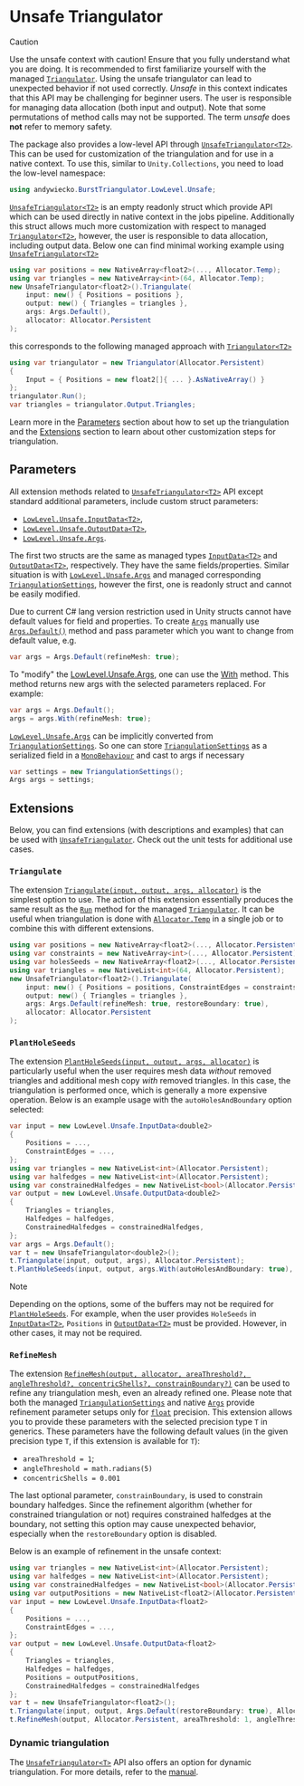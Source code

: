 # Unsafe Triangulator

> [!CAUTION]  
> Use the unsafe context with caution! Ensure that you fully understand what you are doing. It is recommended to first familiarize yourself with the managed [`Triangulator`][triangulator]. Using the unsafe triangulator can lead to unexpected behavior if not used correctly.
> *Unsafe* in this context indicates that this API may be challenging for beginner users.
> The user is responsible for managing data allocation (both input and output).
> Note that some permutations of method calls may not be supported.
> The term *unsafe* does **not** refer to memory safety.

The package also provides a low-level API through [`UnsafeTriangulator<T2>`][unsafe-triangulator].
This can be used for customization of the triangulation and for use in a native context.
To use this, similar to `Unity.Collections`, you need to load the low-level namespace:

```csharp
using andywiecko.BurstTriangulator.LowLevel.Unsafe;
```

[`UnsafeTriangulator<T2>`][unsafe-triangulator] is an empty readonly struct which provide API which can be used directly in native context in the jobs pipeline.
Additionally this struct allows much more customization with respect to managed [`Triangulator<T2>`][triangulator],
however, the user is responsible to data allocation, including output data.
Below one can find minimal working example using [`UnsafeTriangulator<T2>`][unsafe-triangulator]

```csharp
using var positions = new NativeArray<float2>(..., Allocator.Temp);
using var triangles = new NativeArray<int>(64, Allocator.Temp);
new UnsafeTriangulator<float2>().Triangulate(
    input: new() { Positions = positions },
    output: new() { Triangles = triangles },
    args: Args.Default(),
    allocator: Allocator.Persistent
);
```

this corresponds to the following managed approach with [`Triangulator<T2>`][triangulator]

```csharp
using var triangulator = new Triangulator(Allocator.Persistent)
{
    Input = { Positions = new float2[]{ ... }.AsNativeArray() }
};
triangulator.Run();
var triangles = triangulator.Output.Triangles;
```

Learn more in the [Parameters](#parameters) section about how to set up the triangulation and the [Extensions](#extensions) section to learn about other customization steps for triangulation.

## Parameters

All extension methods related to [`UnsafeTriangulator<T2>`][unsafe-triangulator] API except standard additional parameters,
include custom struct parameters:

- [`LowLevel.Unsafe.InputData<T2>`][n-input-data],
- [`LowLevel.Unsafe.OutputData<T2>`][n-output-data],
- [`LowLevel.Unsafe.Args`][n-args].

The first two structs are the same as managed types [`InputData<T2>`][m-input-data] and [`OutputData<T2>`][m-output-data], respectively. They have the same fields/properties.
Similar situation is with [`LowLevel.Unsafe.Args`][n-args] and managed corresponding [`TriangulationSettings`][m-settings], however the first, one is readonly struct and cannot be easily modified.

Due to current C# lang version restriction used in Unity structs cannot have default values for field and properties. To create [`Args`][n-args] manually use [`Args.Default()`][args-default] method and pass parameter which you want to change from default value, e.g.

```csharp
var args = Args.Default(refineMesh: true);
```

To "modify" the [LowLevel.Unsafe.Args][n-args], one can use the [With][args-with] method. This method returns new args with the selected parameters replaced. For example:

```csharp
var args = Args.Default();
args = args.With(refineMesh: true);
```

[`LowLevel.Unsafe.Args`][n-args] can be implicitly converted from [`TriangulationSettings`][m-settings]. So one can store [`TriangulationSettings`][m-settings] as a serialized field in a [`MonoBehaviour`][monobehaviour] and cast to args if necessary

```csharp
var settings = new TriangulationSettings();
Args args = settings;
```

## Extensions

Below, you can find extensions (with descriptions and examples) that can be used with [`UnsafeTriangulator`][unsafe-triangulator]. Check out the unit tests for additional use cases.

### `Triangulate`

The extension [`Triangulate(input, output, args, allocator)`][triangulate] is the simplest option to use. The action of this extension essentially produces the same result as the [`Run`][run] method for the managed [`Triangulator`][triangulator]. It can be useful when triangulation is done with [`Allocator.Temp`][allocator-temp] in a single job or to combine this with different extensions.

```csharp
using var positions = new NativeArray<float2>(..., Allocator.Persistent);
using var constraints = new NativeArray<int>(..., Allocator.Persistent);
using var holesSeeds = new NativeArray<float2>(..., Allocator.Persistent);
using var triangles = new NativeList<int>(64, Allocator.Persistent);
new UnsafeTriangulator<float2>().Triangulate(
    input: new() { Positions = positions, ConstraintEdges = constraints, HoleSeeds = holesSeeds },
    output: new() { Triangles = triangles },
    args: Args.Default(refineMesh: true, restoreBoundary: true),
    allocator: Allocator.Persistent
);
```

### `PlantHoleSeeds`

The extension [`PlantHoleSeeds(input, output, args, allocator)`][plant-seeds] is particularly useful when the user requires mesh data *without* removed triangles and additional mesh copy *with* removed triangles. In this case, the triangulation is performed once, which is generally a more expensive operation. Below is an example usage with the `autoHolesAndBoundary` option selected:

```csharp
var input = new LowLevel.Unsafe.InputData<double2>
{
    Positions = ...,
    ConstraintEdges = ...,
};
using var triangles = new NativeList<int>(Allocator.Persistent);
using var halfedges = new NativeList<int>(Allocator.Persistent);
using var constrainedHalfedges = new NativeList<bool>(Allocator.Persistent);
var output = new LowLevel.Unsafe.OutputData<double2>
{
    Triangles = triangles,
    Halfedges = halfedges,
    ConstrainedHalfedges = constrainedHalfedges,
};
var args = Args.Default();
var t = new UnsafeTriangulator<double2>();
t.Triangulate(input, output, args), Allocator.Persistent);
t.PlantHoleSeeds(input, output, args.With(autoHolesAndBoundary: true), Allocator.Persistent);
```

> [!NOTE]  
> Depending on the options, some of the buffers may not be required for [`PlantHoleSeeds`][plant-seeds]. For example, when the user provides `HoleSeeds` in [`InputData<T2>`][n-output-data], `Positions` in [`OutputData<T2>`][n-output-data] must be provided. However, in other cases, it may not be required.

### `RefineMesh`

The extension [`RefineMesh(output, allocator, areaThreshold?, angleThreshold?, concentricShells?, constrainBoundary?)`][refine-mesh] can be used to refine any triangulation mesh, even an already refined one. Please note that both the managed [`TriangulationSettings`][m-settings] and native [`Args`][n-args] provide refinement parameter setups only for [`float`][float] precision. This extension allows you to provide these parameters with the selected precision type `T` in generics. These parameters have the following default values (in the given precision type `T`, if this extension is available for `T`):

- `areaThreshold = 1`;
- `angleThreshold = math.radians(5)`
- `concentricShells = 0.001`

The last optional parameter, `constrainBoundary`, is used to constrain boundary halfedges. Since the refinement algorithm (whether for constrained triangulation or not) requires constrained halfedges at the boundary, not setting this option may cause unexpected behavior, especially when the `restoreBoundary` option is disabled.

Below is an example of refinement in the unsafe context:

```csharp
using var triangles = new NativeList<int>(Allocator.Persistent);
using var halfedges = new NativeList<int>(Allocator.Persistent);
using var constrainedHalfedges = new NativeList<bool>(Allocator.Persistent);
using var outputPositions = new NativeList<float2>(Allocator.Persistent);
var input = new LowLevel.Unsafe.InputData<float2>
{
    Positions = ...,
    ConstraintEdges = ...,
};
var output = new LowLevel.Unsafe.OutputData<float2>
{
    Triangles = triangles,
    Halfedges = halfedges,
    Positions = outputPositions,
    ConstrainedHalfedges = constrainedHalfedges
};
var t = new UnsafeTriangulator<float2>();
t.Triangulate(input, output, Args.Default(restoreBoundary: true), Allocator.Persistent);
t.RefineMesh(output, Allocator.Persistent, areaThreshold: 1, angleThreshold: 0.5f, constrainBoundary: false);
```

### Dynamic triangulation

The [`UnsafeTriangulator<T>`][unsafe-triangulator] API also offers an option for dynamic triangulation. For more details, refer to the [manual](xref:dynamic-triangulation-manual).

[triangulator]: xref:andywiecko.BurstTriangulator.Triangulator`1
[unsafe-triangulator]: xref:andywiecko.BurstTriangulator.LowLevel.Unsafe.UnsafeTriangulator`1
[n-input-data]: xref:andywiecko.BurstTriangulator.LowLevel.Unsafe.InputData`1
[n-output-data]: xref:andywiecko.BurstTriangulator.LowLevel.Unsafe.OutputData`1
[n-args]: xref:andywiecko.BurstTriangulator.LowLevel.Unsafe.Args
[m-input-data]: xref:andywiecko.BurstTriangulator.InputData`1
[m-output-data]: xref:andywiecko.BurstTriangulator.OutputData`1
[m-settings]: xref:andywiecko.BurstTriangulator.TriangulationSettings
[monobehaviour]: xref:UnityEngine.MonoBehaviour
[args-default]: xref:andywiecko.BurstTriangulator.LowLevel.Unsafe.Args.Default*
[args-with]: xref:andywiecko.BurstTriangulator.LowLevel.Unsafe.Args.With*
[triangulate]: xref:andywiecko.BurstTriangulator.LowLevel.Unsafe.Extensions.Triangulate*
[run]: xref:andywiecko.BurstTriangulator.Extensions.Run*
[plant-seeds]: xref:andywiecko.BurstTriangulator.LowLevel.Unsafe.Extensions.PlantHoleSeeds*
[refine-mesh]: xref:andywiecko.BurstTriangulator.LowLevel.Unsafe.Extensions.RefineMesh*
[float]: xref:System.Single
[allocator-temp]: https://docs.unity3d.com/Packages/com.unity.collections@2.2/manual/allocator-overview.html#allocatortemp
